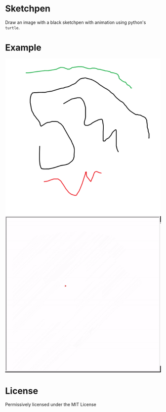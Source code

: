 # Sketchpen

Draw an image with a black sketchpen with animation using python's `turtle`.

# Example
![example](test.png "Test Image")
![examplegif](example.gif "Test Image GIF")

# License
Permissively licensed under the MIT License
